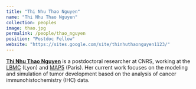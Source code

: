 ```yaml
---
title: "Thi Nhu Thao Nguyen"
name: "Thi Nhu Thao Nguyen"
collection: peoples
image: thao.jpg
permalink: /people/thao_nguyen
position: "Postdoc Fellow"
website: "https://sites.google.com/site/thinhuthaonguyen1123/"
---
```


**[Thi Nhu Thao Nguyen](https://sites.google.com/site/thinhuthaonguyen1123/)**  is a postdoctoral researcher at CNRS, working at the [LBMC](https://www.ens-lyon.fr/LBMC) (Lyon) and [MAP5](https://map5.mi.parisdescartes.fr/) (Paris). Her current work focuses on the modeling and simulation of tumor development based on the analysis of cancer immunohistochemistry (IHC) data.
